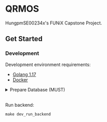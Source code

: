 # QRMOS

HungpmSE00234x's FUNiX Capstone Project.

## Get Started

### Development

Development environment requirements:

- [Golang 1.17](https://go.dev/dl/)
- [Docker](https://www.docker.com/get-started)

<details>
  <summary>Prepare Database (MUST)</summary>

Spin up database:
```
make dev_db_up
```

- First time running will take a few **minutes** to complete. Please be patient.
- `pgAdmin` will be available at `localhost:8081` after spinning up the database.
- Default database name is `qrmos`.

Shutdown database:
```
make dev_db_down
```

- Shuting down database doesn't remove data in database, when spin up again, data will still be available. To completely clean up everything, use the clean command below.

Clean up database:
```
make dev_db_clean
```

</details>
<br>

Run backend:
```
make dev_run_backend
```
